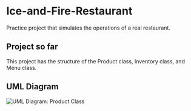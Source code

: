 # Ice-and-Fire-Restaurant
Practice project that simulates the operations of a real restaurant.

## Project so far
This project has the structure of the Product class, Inventory class, and Menu class.

## UML Diagram
![UML Diagram: Product Class](https://github.com/Lcv004/Ice-and-Fire-Restaurant/blob/feature/menuClass/UML-Diagram.png)
